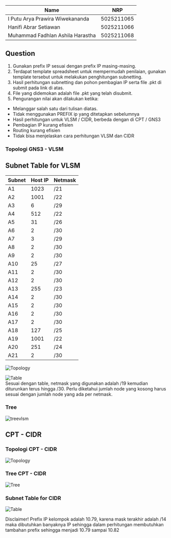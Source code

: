 
| Name                              | NRP        |
|-----------------------------------|------------|
|I Putu Arya Prawira Wiwekananda    | 5025211065 |
|Hanifi Abrar Setiawan              | 5025211066 |
|Muhammad Fadhlan Ashila Harastha   | 5025211068 |

## Question

1. Gunakan prefix IP sesuai dengan prefix IP masing-masing.<br>
2. Terdapat template spreadsheet untuk mempermudah penilaian, gunakan template tersebut untuk melakukan penghitungan subnetting.<br>
3. Hasil perhitungan subnetting dan pohon pembagian IP serta file .pkt di submit pada link di atas.<br>
4. File yang didemokan adalah file .pkt yang telah disubmit.<br>
5. Pengurangan nilai akan dilakukan ketika:
- Melanggar salah satu dari tulisan diatas.
- Tidak menggunakan PREFIX ip yang ditetapkan sebelumnya
- Hasil perhitungan untuk VLSM / CIDR, berbeda dengan di CPT / GNS3
- Pembagian IP kurang efisien
- Routing kurang efisien
- Tidak bisa menjelaskan cara perhitungan VLSM dan CIDR

### Topologi GNS3 - VLSM
## Subnet Table for VLSM
| Subnet | Host IP | Netmask |
|--------|---------|---------|
| A1     | 1023    | /21     |
| A2     | 1001    | /22     |
| A3     | 6       | /29     |
| A4     | 512     | /22     |
| A5     | 31      | /26     |
| A6     | 2       | /30     |
| A7     | 3       | /29     |
| A8     | 2       | /30     |
| A9     | 2       | /30     |
| A10    | 25      | /27     |
| A11    | 2       | /30     |
| A12    | 2       | /30     |
| A13    | 255     | /23     |
| A14    | 2       | /30     |
| A15    | 2       | /30     |
| A16    | 2       | /30     |
| A17    | 2       | /30     |
| A18    | 127     | /25     |
| A19    | 1001    | /22     |
| A20    | 251     | /24     |
| A21    | 2       | /30     |

![Topology](https://cdn.discordapp.com/attachments/827014097219878982/1180448733805154405/image.png?ex=657d758d&is=656b008d&hm=7f59ba40dc9a7f4e97bafa14764d23cfb7d19f850992205831560e9353074ac5&)<br>

![Table](https://cdn.discordapp.com/attachments/1173915504872796160/1181950690961141761/image.png?ex=6582ec5c&is=6570775c&hm=c3cfee7e4c5bc8869fc8f09cbb3c7d2deb2c98fbf31af12dae8215cc8be93401&)<br>
Sesuai dengan table, netmask yang digunakan adalah /19 kemudian diturunkan terus hingga /30. Perlu diketahui jumlah node yang kosong harus sesuai dengan jumlah node yang ada per netmask.

### Tree
![treevlsm](https://cdn.discordapp.com/attachments/1173915504872796160/1180527123946012672/image.png?ex=657dbe8f&is=656b498f&hm=a2b9da7bd905317aa5c367ced25a5b59ea9fbf543ac8e097336ed58ef279b8a0&)

## CPT - CIDR
### Topologi CPT - CIDR
![Topology](https://cdn.discordapp.com/attachments/945123026410831952/1181950106480676985/FUCK_THIS_FUCKING_BULLSHIIIIIT_AAAAAAAAAAAAAAAA.png?ex=6582ebd0&is=657076d0&hm=df3b1595011832a472a0992f6044f4679efdf64c0cae95f5ab3a4e7dfc78ad52&)

### Tree CPT - CIDR
![Tree](https://cdn.discordapp.com/attachments/945123026410831952/1181950106912694383/tree_fix.png?ex=6582ebd1&is=657076d1&hm=59d265c3ce3926f2d62bbc97d4d54e85dc33ae9550cc31970b451d9b5249c206&)

### Subnet Table for CIDR
![Table](https://cdn.discordapp.com/attachments/945123026410831952/1181951005584265316/image.png?ex=6582eca7&is=657077a7&hm=dc04841cdf0716e5e449bcd76cfa8ffc19d8f6522bc77b54cc141d0a7b5f269d&)

Disclaimer! Prefix IP kelompok adalah 10.79, karena mask terakhir adalah /14 maka dibutuhkan banyaknya IP sehingga dalam perhitungan membutuhkan tambahan prefix sehingga menjadi 10.79 sampai 10.82
